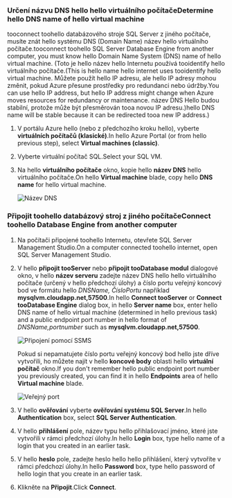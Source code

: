 ### <a name="determine-hello-dns-name-of-hello-virtual-machine"></a><span data-ttu-id="5f66f-101">Určení názvu DNS hello hello virtuálního počítače</span><span class="sxs-lookup"><span data-stu-id="5f66f-101">Determine hello DNS name of hello virtual machine</span></span>
<span data-ttu-id="5f66f-102">tooconnect toohello databázového stroje SQL Server z jiného počítače, musíte znát hello systému DNS (Domain Name) název hello virtuálního počítače.</span><span class="sxs-lookup"><span data-stu-id="5f66f-102">tooconnect toohello SQL Server Database Engine from another computer, you must know hello Domain Name System (DNS) name of hello virtual machine.</span></span> <span data-ttu-id="5f66f-103">(Toto je hello název hello Internetu používá tooidentify hello virtuálního počítače.</span><span class="sxs-lookup"><span data-stu-id="5f66f-103">(This is hello name hello internet uses tooidentify hello virtual machine.</span></span> <span data-ttu-id="5f66f-104">Můžete použít hello IP adresu, ale hello IP adresy mohou změnit, pokud Azure přesune prostředky pro redundanci nebo údržby.</span><span class="sxs-lookup"><span data-stu-id="5f66f-104">You can use hello IP address, but hello IP address might change when Azure moves resources for redundancy or maintenance.</span></span> <span data-ttu-id="5f66f-105">název DNS Hello budou stabilní, protože může být přesměrován tooa novou IP adresu.)</span><span class="sxs-lookup"><span data-stu-id="5f66f-105">hello DNS name will be stable because it can be redirected tooa new IP address.)</span></span>  

1. <span data-ttu-id="5f66f-106">V portálu Azure hello (nebo z předchozího kroku hello), vyberte **virtuálních počítačů (klasické)**.</span><span class="sxs-lookup"><span data-stu-id="5f66f-106">In hello Azure Portal (or from hello previous step), select **Virtual machines (classic)**.</span></span>
2. <span data-ttu-id="5f66f-107">Vyberte virtuální počítač SQL.</span><span class="sxs-lookup"><span data-stu-id="5f66f-107">Select your SQL VM.</span></span>
3. <span data-ttu-id="5f66f-108">Na hello **virtuálního počítače** okno, kopie hello **název DNS** hello virtuálního počítače.</span><span class="sxs-lookup"><span data-stu-id="5f66f-108">On hello **Virtual machine** blade, copy hello **DNS name** for hello virtual machine.</span></span>
   
    ![Název DNS](./media/virtual-machines-sql-server-connection-steps/sql-vm-dns-name.png)

### <a name="connect-toohello-database-engine-from-another-computer"></a><span data-ttu-id="5f66f-110">Připojit toohello databázový stroj z jiného počítače</span><span class="sxs-lookup"><span data-stu-id="5f66f-110">Connect toohello Database Engine from another computer</span></span>
1. <span data-ttu-id="5f66f-111">Na počítači připojené toohello Internetu, otevřete SQL Server Management Studio.</span><span class="sxs-lookup"><span data-stu-id="5f66f-111">On a computer connected toohello internet, open SQL Server Management Studio.</span></span>
2. <span data-ttu-id="5f66f-112">V hello **připojit tooServer** nebo **připojit tooDatabase modul** dialogové okno, v hello **název serveru** zadejte název DNS hello hello virtuálního počítače (určený v hello předchozí úlohy) a číslo portu veřejný koncový bod ve formátu hello *DNSName, ČísloPortu* například **mysqlvm.cloudapp.net,57500**.</span><span class="sxs-lookup"><span data-stu-id="5f66f-112">In hello **Connect tooServer** or **Connect tooDatabase Engine** dialog box, in hello **Server name** box, enter hello DNS name of hello virtual machine (determined in hello previous task) and a public endpoint port number in hello format of *DNSName,portnumber* such as **mysqlvm.cloudapp.net,57500**.</span></span>
   
    ![Připojení pomocí SSMS](./media/virtual-machines-sql-server-connection-steps/33Connect-SSMS.png)
   
    <span data-ttu-id="5f66f-114">Pokud si nepamatujete číslo portu veřejný koncový bod hello jste dříve vytvořili, ho můžete najít v hello **koncové body** oblasti hello **virtuální počítač** okno.</span><span class="sxs-lookup"><span data-stu-id="5f66f-114">If you don't remember hello public endpoint port number you previously created, you can find it in hello **Endpoints** area of hello **Virtual machine** blade.</span></span>
   
    ![Veřejný port](./media/virtual-machines-sql-server-connection-steps/sql-vm-port-number.png)
3. <span data-ttu-id="5f66f-116">V hello **ověřování** vyberte **ověřování systému SQL Server**.</span><span class="sxs-lookup"><span data-stu-id="5f66f-116">In hello **Authentication** box, select **SQL Server Authentication**.</span></span>
4. <span data-ttu-id="5f66f-117">V hello **přihlášení** pole, název typu hello přihlašovací jméno, které jste vytvořili v rámci předchozí úlohy.</span><span class="sxs-lookup"><span data-stu-id="5f66f-117">In hello **Login** box, type hello name of a login that you created in an earlier task.</span></span>
5. <span data-ttu-id="5f66f-118">V hello **heslo** pole, zadejte heslo hello hello přihlášení, který vytvoříte v rámci předchozí úlohy.</span><span class="sxs-lookup"><span data-stu-id="5f66f-118">In hello **Password** box, type hello password of hello login that you create in an earlier task.</span></span>
6. <span data-ttu-id="5f66f-119">Klikněte na **Připojit**.</span><span class="sxs-lookup"><span data-stu-id="5f66f-119">Click **Connect**.</span></span>


